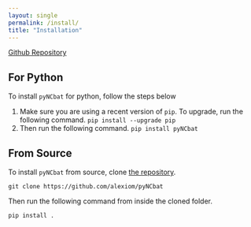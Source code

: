 ```yaml
---
layout: single
permalink: /install/
title: "Installation"
---
```


<a class="btn btn--primary-secondary" href="https://github.com/alexiom/pyNCbat/"><i class="fa-brands fa-github"></i> Github Repository</a>

## For Python

To install ```pyNCbat``` for python, follow the steps below

<ol>
    <li> Make sure you are using a recent version of <code>pip</code>. To upgrade, run the following command. 
        <code>pip install --upgrade pip</code>
    </li>
    <li> Then run the following command.
        <code>pip install pyNCbat</code>
    </li>
</ol>


## From Source

To install ```pyNCbat``` from source, clone [the repository](https://github.com/alexiom/pyNCbat).

```git clone https://github.com/alexiom/pyNCbat```

Then run the following command from inside the cloned folder.

```pip install .```